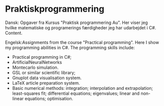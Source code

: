 # Praktiskprogrammering
Dansk: Opgaver fra Kursus "Praktisk programmering Au". Her viser jeg hvilke matematiske og programerings færdigheder jeg har udarbejdet i C#.
Content. 

Engelsk:Assignments from the course "Practical programming". Here I show my programming abilities in C#. The programming skills include:


* Practical programming in C#;
* ArtificialNeuralNetworks
* Montecarlo simulation.
* GSL or similar scientific library;
* Gnuplot data visualisation system.
* LaTeX article preparation system.
* Basic numerical methods: integration; interpolation and extrapolation; least-squares fit; differential equations; eigenvalues; linear and non-linear equations; optimisation.

